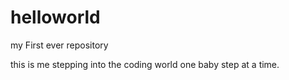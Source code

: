 # helloworld
my First ever repository

this is me stepping into the coding world one baby step at a time.
